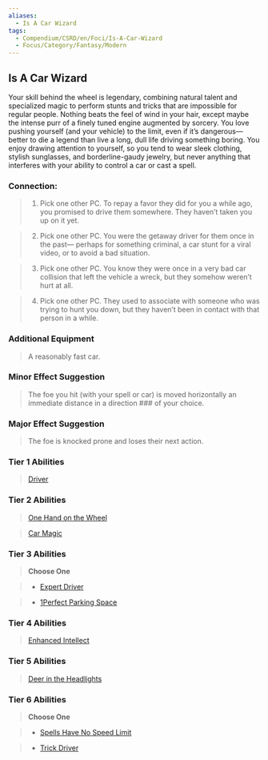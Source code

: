 ```yaml
---
aliases:
  - Is A Car Wizard
tags:
  - Compendium/CSRD/en/Foci/Is-A-Car-Wizard
  - Focus/Category/Fantasy/Modern
---
```

  
    
## Is A Car Wizard  
Your skill behind the wheel is legendary, combining natural talent and specialized magic to perform stunts and tricks that are impossible for regular people. Nothing beats the feel of wind in your hair, except maybe the intense purr of a finely tuned engine augmented by sorcery. You love pushing yourself (and your vehicle) to the limit, even if it’s dangerous—better to die a legend than live a long, dull life driving something boring. You enjoy drawing attention to yourself, so you tend to wear sleek clothing, stylish sunglasses, and borderline-gaudy jewelry, but never anything that interferes with your ability to control a car or cast a spell.  
  
  
### Connection:   
>1. Pick one other PC. To repay a favor they did for you a while ago, you promised to drive them somewhere. They haven’t taken you up on it yet.  
>2. Pick one other PC. You were the getaway driver for them once in the past— perhaps for something criminal, a car stunt for a viral video, or to avoid a bad situation.  
>3. Pick one other PC. You know they were once in a very bad car collision that left the vehicle a wreck, but they somehow weren’t hurt at all.  
>4. Pick one other PC. They used to associate with someone who was trying to hunt you down, but they haven’t been in contact with that person in a while.  
  
### Additional Equipment   
>A reasonably fast car.  
### Minor Effect Suggestion   
>The foe you hit (with your spell or car) is moved horizontally an immediate distance in a direction ### of your choice.  
### Major Effect Suggestion   
>The foe is knocked prone and loses their next action.  
  
  
  
  
### Tier 1 Abilities    
> [Driver](Driver.md)    
  
  
### Tier 2 Abilities    
> [One Hand on the Wheel](One-Hand-on-the-Wheel.md)    
> [Car Magic](Car-Magic.md)    
  
### Tier 3 Abilities    
> **Choose One**    
>- [Expert Driver](Expert-Driver.md)    
>- [1Perfect Parking Space](1Perfect-Parking-Space.md)    
  
### Tier 4 Abilities    
> [Enhanced Intellect](Enhanced-Intellect.md)    
  
### Tier 5 Abilities    
> [Deer in the Headlights](Deer-in-the-Headlights.md)  
  
  
### Tier 6 Abilities    
> **Choose One**    
>- [Spells Have No Speed Limit](Spells-Have-No-Speed-Limit.md)    
>- [Trick Driver](Trick-Driver.md)